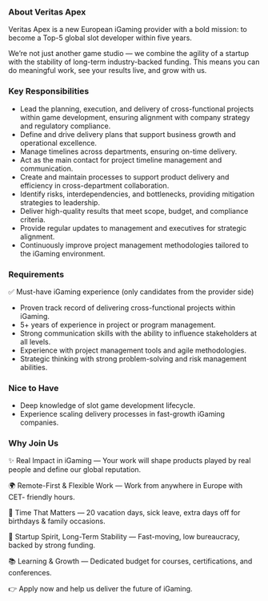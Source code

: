 ### About Veritas Apex

Veritas Apex is a new European iGaming provider with a bold mission: to become
a Top-5 global slot developer within five years.

We’re not just another game studio — we combine the agility of a startup with
the stability of long-term industry-backed funding. This means you can do
meaningful work, see your results live, and grow with us.

### Key Responsibilities

  * Lead the planning, execution, and delivery of cross-functional projects within game development, ensuring alignment with company strategy and regulatory compliance.
  * Define and drive delivery plans that support business growth and operational excellence.
  * Manage timelines across departments, ensuring on-time delivery.
  * Act as the main contact for project timeline management and communication.
  * Create and maintain processes to support product delivery and efficiency in cross-department collaboration.
  * Identify risks, interdependencies, and bottlenecks, providing mitigation strategies to leadership.
  * Deliver high-quality results that meet scope, budget, and compliance criteria.
  * Provide regular updates to management and executives for strategic alignment.
  * Continuously improve project management methodologies tailored to the iGaming environment.

### Requirements

✅ Must-have iGaming experience (only candidates from the provider side)

  * Proven track record of delivering cross-functional projects within iGaming.
  * 5+ years of experience in project or program management.
  * Strong communication skills with the ability to influence stakeholders at all levels.
  * Experience with project management tools and agile methodologies.
  * Strategic thinking with strong problem-solving and risk management abilities.

### Nice to Have

  * Deep knowledge of slot game development lifecycle.
  * Experience scaling delivery processes in fast-growth iGaming companies.

### Why Join Us

✨ Real Impact in iGaming — Your work will shape products played by real people
and define our global reputation.

🌍 Remote-First & Flexible Work — Work from anywhere in Europe with CET-
friendly hours.

🎉 Time That Matters — 20 vacation days, sick leave, extra days off for
birthdays & family occasions.

🚀 Startup Spirit, Long-Term Stability — Fast-moving, low bureaucracy, backed
by strong funding.

📚 Learning & Growth — Dedicated budget for courses, certifications, and
conferences.

👉 Apply now and help us deliver the future of iGaming.